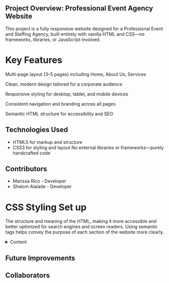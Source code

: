 ## Project Overview: Professional Event Agency Website
This project is a fully responsive website designed for a Professional Event and Staffing Agency, built entirely with vanilla HTML and CSS—no frameworks, libraries, or JavaScript involved.

# Key Features
Multi-page layout (3–5 pages) including Home, About Us, Services

Clean, modern design tailored for a corporate audience

Responsive styling for desktop, tablet, and mobile devices

Consistent navigation and branding across all pages

Semantic HTML structure for accessibility and SEO

## Technologies Used
- HTML5 for markup and structure
- CSS3 for styling and layout
No external libraries or frameworks—purely handcrafted code

## Contributors
- Marissa Rico - Developer
- Shalom Alalade - Developer

# CSS Styling Set up
<p>
The structure and meaning of the HTML, making it more accessible and better optimized for search engines and screen readers. Using semantic tags helps convey the purpose of each section of the website more clearly.
</p>

<details>
  <summary>Content</summary>
  <ol>
  <li>
  Client website- what ever is the website
  </li>
  <li>
  3-5 pages long, responsive, f
  </li>
  </ol>

</details>

## Future Improvements

## Collaborators
